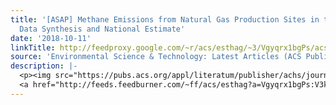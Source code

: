 ```yaml
---
title: '[ASAP] Methane Emissions from Natural Gas Production Sites in the United States:
  Data Synthesis and National Estimate'
date: '2018-10-11'
linkTitle: http://feedproxy.google.com/~r/acs/esthag/~3/Vgyqrx1bgPs/acs.est.8b03535
source: 'Environmental Science & Technology: Latest Articles (ACS Publications)'
description: |-
  <p><img src="https://pubs.acs.org/appl/literatum/publisher/achs/journals/content/esthag/0/esthag.ahead-of-print/acs.est.8b03535/20181011/images/medium/es-2018-03535u_0007.gif" alt="TOC Graphic"/></p><div><cite>Environmental Science & Technology</cite></div><div>DOI: 10.1021/acs.est.8b03535</div><div class="feedflare">
  <a href="http://feeds.feedburner.com/~ff/acs/esthag?a=Vgyqrx1bgPs:V3kjRjTS0Yw:yIl2AUoC8zA"><img src="http://feeds.feedburner.com/~ff/acs/esthag?d=yIl2AUoC8zA" border="0"></img></a>
---
```

